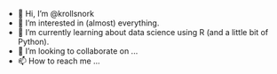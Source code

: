 - 👋 Hi, I’m @krollsnork
- 👀 I’m interested in (almost) everything.
- 🌱 I’m currently learning about data science using R (and a little bit of Python).
- 💞️ I’m looking to collaborate on ...
- 📫 How to reach me ...

<!---
krollsnork/krollsnork is a ✨ special ✨ repository because its `README.md` (this file) appears on your GitHub profile.
You can click the Preview link to take a look at your changes.
--->
